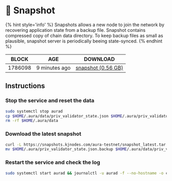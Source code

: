 # 💊 Snapshot

{% hint style='info' %}
Snapshots allows a new node to join the network by recovering application state from a backup file. 
Snapshot contains compressed copy of chain data directory. To keep backup files as small as plausible, 
snapshot server is periodically beeing state-synced.
{% endhint %}

| BLOCK             | AGE             | DOWNLOAD                                                                                            |
| ----------------- | --------------- | --------------------------------------------------------------------------------------------------- |
| 1786098 | 9 minutes ago | [snapshot (0.56 GB)](https://snapshots.kjnodes.com/aura-testnet/snapshot\_latest.tar.lz4) |

## Instructions

### Stop the service and reset the data

```bash
sudo systemctl stop aurad
cp $HOME/.aura/data/priv_validator_state.json $HOME/.aura/priv_validator_state.json.backup
rm -rf $HOME/.aura/data
```

### Download the latest snapshot

```bash
curl -L https://snapshots.kjnodes.com/aura-testnet/snapshot_latest.tar.lz4 | lz4 -dc - | tar -xf - -C $HOME/.aura
mv $HOME/.aura/priv_validator_state.json.backup $HOME/.aura/data/priv_validator_state.json
```

### Restart the service and check the log

```bash
sudo systemctl start aurad && journalctl -u aurad -f --no-hostname -o cat
```
